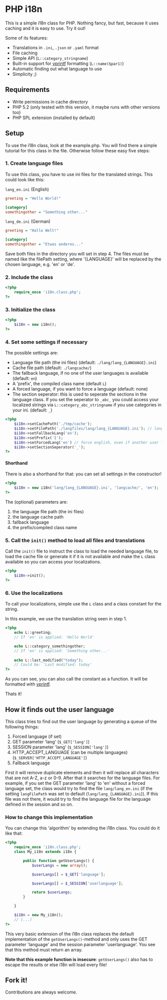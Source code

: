 # PHP i18n
This is a simple i18n class for PHP. Nothing fancy, but fast, because it uses caching and it is easy to use. Try it out!

Some of its features:

* Translations in `.ini`, `.json` or `.yaml` format
* File caching
* Simple API (`L::category_stringname`)
* Built-in support for [vprintf](http://php.net/manual/en/function.vprintf.php) formatting (`L::name($par1)`)
* Automatic finding out what language to use
* Simplicity ;)

## Requirements

* Write permissions in cache directory
* PHP 5.2 (only tested with this version, it maybe runs with other versions too)
* PHP SPL extension (installed by default)

## Setup
To use the i18n class, look at the example.php. You will find there a simple tutorial for this class in the file. Otherwise follow these easy five steps:

### 1. Create language files
To use this class, you have to use ini files for the translated strings. This could look like this:

`lang_en.ini` (English)

```ini
greeting = "Hello World!"

[category]
somethingother = "Something other..."
```

`lang_de.ini` (German)

```ini
greeting = "Hallo Welt!"

[category]
somethingother = "Etwas anderes..."
```

Save both files in the directory you will set in step 4.
The files must be named like the filePath setting, where '{LANGUAGE}' will be replaced by the chosen language, e.g. 'en' or 'de'.

### 2. Include the class
```php
<?php
	require_once 'i18n.class.php';
?>
```

### 3. Initialize the class
```php
<?php
	$i18n = new i18n();
?>
```

### 4. Set some settings if necessary
The possible settings are:

* Language file path (the ini files) (default: `./lang/lang_{LANGUAGE}.ini`)
* Cache file path (default: `./langcache/`)
* The fallback language, if no one of the user languages is available (default: `en`)
* A 'prefix', the compiled class name (default `L`)
* A forced language, if you want to force a language (default: none)
* The section seperator: this is used to seperate the sections in the language class. If you set the seperator to `_abc_` you could access your localized strings via `L::category_abc_stringname` if you use categories in your ini. (default: `_`)

```php
<?php
	$i18n->setCachePath('./tmp/cache');
	$i18n->setFilePath('./langfiles/lang/lang_{LANGUAGE}.ini'); // language file path
	$i18n->setFallbackLang('en');
	$i18n->setPrefix('I');
	$i18n->setForcedLang('en') // force english, even if another user language is available
	$i18n->setSectionSeperator('_');
?>
```

#### Shorthand
There is also a shorthand for that: you can set all settings in the constructor!

```php
<?php
	$i18n = new i18n('lang/lang_{LANGUAGE}.ini', 'langcache/', 'en');
?>
```

The (optional) parameters are:

1. the language file path (the ini files)
2. the language cache path
3. fallback language
4. the prefix/compiled class name

### 5. Call the `init()` method to load all files and translations
Call the `init()` file to instruct the class to load the needed language file, to load the cache file or generate it  if it is not available and make the `L` class available so you can access your localizations.

```php
<?php
	$i18n->init();
?>
```

### 6. Use the localizations
To call your localizations, simple use the `L` class and a class constant for the string.

In this example, we use the translation string seen in step 1.

```php
<?php
	echo L::greeting;
	// If 'en' is applied: 'Hello World'

	echo L::category_somethingother;
	// If 'en' is applied: 'Something other...'
  
	echo L::last_modified("today");
	// Could be: 'Last modified: today'
?>
```

As you can see, you can also call the constant as a function. It will be formatted with [vprintf](http://php.net/manual/en/function.vprintf.php).

Thats it!

## How it finds out the user language
This class tries to find out the user language by generating a queue of the following things:

1. Forced language (if set)
2. GET parameter 'lang' (`$_GET['lang']`)
3. SESSION parameter 'lang' (`$_SESSION['lang']`)
4. HTTP_ACCEPT_LANGUAGE (can be multiple languages) (`$_SERVER['HTTP_ACCEPT_LANGUAGE']`)
5. Fallback language

First it will remove duplicate elements and then it will replace all characters that are not A-Z, a-z or 0-9.
After that it searches for the language files. For example, if you set the GET parameter 'lang' to 'en' without a forced language set, the class would try to find the file `lang/lang_en.ini` (if the setting `langFilePath` was set to default (`lang/lang_{LANGUAGE}.ini`)).
If this file was not there, it would try to find the language file for the language defined in the session and so on.

### How to change this implementation
You can change this 'algorithm' by extending the i18n class. You could do it like that:

```php
<?php
	require_once 'i18n.class.php';
	class My_i18n extends i18n {

		public function getUserLangs() {
			$userLangs = new array();

			$userLangs[] = $_GET['language'];

			$userLangs[] = $_SESSION['userlanguage'];

			return $userLangs;
		}

	}

	$i18n = new My_i18n();
	// [...]
?>
```

This very basic extension of the i18n class replaces the default implementation of the `getUserLangs()`-method and only uses the GET parameter 'language' and the session parameter 'userlanguage'.
You see that this method must return an array.

**Note that this example function is insecure**: `getUserLangs()` also has to escape the results or else i18n will load every file!

## Fork it!

Contributions are always welcome.
